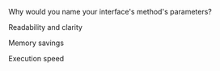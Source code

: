Why would you name your interface's method's parameters?



Readability and clarity


Memory savings


Execution speed